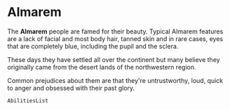 # Almarem

The **Almarem** people are famed for their beauty. Typical Almarem features are a lack of facial and most body hair, tanned skin and in rare cases, eyes that are completely blue, including the pupil and the sclera.

These days they have settled all over the continent but many believe they originally came from the desert lands of the northwestern region.

Common prejudices about them are that they're untrustworthy, loud, quick to anger and obsessed with their past glory.

`AbilitiesList`